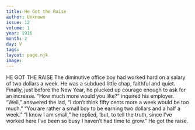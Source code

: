 ```yaml
---
title: He Got the Raise
author: Unknown
issue: 12
volume: 1
year: 1916
month: 2
day: V
tags:
layout: page.njk
image:
---
```

HE GOT THE RAISE    The diminutive office boy had worked hard on a salary of two dollars a week. He was a subdued little chap, faithful and quiet. Finally, just before the New Year, he plucked up courage enough to ask for an increase.   “How much more would you like?” inquired his employer.    “Well,” answered the lad, “I don’t think fifty cents more a week would be too much.”    “You are rather a small boy to be earning two dollars and a half a week.”    “I know I am small,” he replied, ‘but, to tell the truth, since I’ve worked here I’ve been so busy I haven’t had time to grow.”    He got the raise. 


